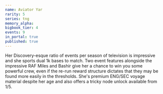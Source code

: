 ```yaml
---
name: Aviator Yar
rarity: 5
series: tng
memory_alpha:
bigbook_tier: 4
events: 9
in_portal: true
published: true
---
```


Her Discovery-esque ratio of events per season of television is impressive and she sports dual 1k bases to match. Two event features alongside the impressive RAF Miles and Bashir give her a chance to win you some powerful crew, even if the re-run reward structure dictates that they may be found more easily in the thresholds. She's premium ENG/SEC voyage material despite her age and also offers a tricky node unlock available from 1/5.
